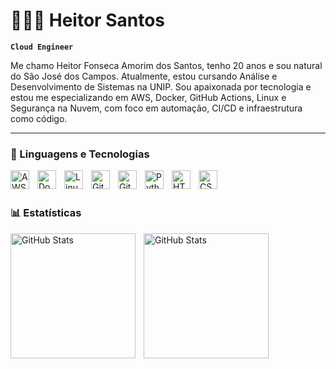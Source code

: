 # 👩🏻‍💻 Heitor Santos

**`Cloud Engineer`**

Me chamo Heitor Fonseca Amorim dos Santos, tenho 20 anos e sou natural do São José dos Campos. Atualmente, estou cursando Análise e Desenvolvimento de Sistemas na UNIP. Sou apaixonada por tecnologia e estou me especializando em AWS, Docker, GitHub Actions, Linux e Segurança na Nuvem, com foco em automação, CI/CD e infraestrutura como código.


---

### 🤖 Linguagens e Tecnologias


<img
    align="left" 
    alt="AWS"
    title="AWS" 
    width="30px" 
    style="padding-right: 10px;" 
    src="https://cdn.jsdelivr.net/gh/devicons/devicon@latest/icons/amazonwebservices/amazonwebservices-original-wordmark.svg" />


<img
align="left" 
alt="Docker"
title="Docker" 
 width="30px" 
style="padding-right: 10px;" 
src="https://cdn.jsdelivr.net/gh/devicons/devicon@latest/icons/docker/docker-original-wordmark.svg" />
          



<img
align="left" 
alt="Linux"
title="Linux" 
 width="30px" 
style="padding-right: 10px;"  
src="https://cdn.jsdelivr.net/gh/devicons/devicon@latest/icons/linux/linux-original.svg" />
                  

<img 
align="left" 
alt="Git"
title="Git" 
 width="30px" 
style="padding-right: 10px;"
src="https://cdn.jsdelivr.net/gh/devicons/devicon@latest/icons/git/git-original.svg" />
          


<img 
align="left" 
alt="Git"
title="Git" 
 width="30px" 
style="padding-right: 10px;"
src="https://cdn.jsdelivr.net/gh/devicons/devicon@latest/icons/bash/bash-original.svg" />
          

<img 
align="left" 
alt="Python"
title="Python" 
 width="30px" 
style="padding-right: 10px;"
src="https://cdn.jsdelivr.net/gh/devicons/devicon@latest/icons/python/python-original.svg" />

<img 
align="left" 
alt="HTML"
title="HTML" 
 width="30px" 
style="padding-right: 10px;"
src="https://cdn.jsdelivr.net/gh/devicons/devicon@latest/icons/html5/html5-original.svg" />


<img 
align="left" 
alt="CSS"
title="CSS" 
 width="30px" 
style="padding-right: 10px;"
src="https://cdn.jsdelivr.net/gh/devicons/devicon@latest/icons/css3/css3-original.svg" />
          
          

<br/>
<br/>

### 📊 Estatísticas


<img 
align="left" 
alt="GitHub Stats"
 height="200" 
style="padding-right: 10px;"
src="https://github-readme-stats.vercel.app/api?username=Heitorzeraa&show_icons=true&theme=tokyonight" />

<img 
align="left" 
alt="GitHub Stats"
 height="200" 
style="padding-right: 10px;"
src="https://github-readme-stats.vercel.app/api/top-langs/?username=Heitorzeraa&theme=tokyonight&layout=compact&custom_title=Technologies&langs_count=3" />








